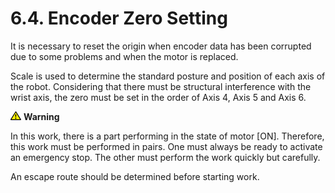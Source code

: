 ﻿# 6.4. Encoder Zero Setting

It is necessary to reset the origin when encoder data has been corrupted due to some problems and when the motor is replaced.

Scale is used to determine the standard posture and position of each axis of the robot. Considering that there must be structural interference with the wrist axis, the zero must be set in the order of Axis 4, Axis 5 and Axis 6.





![](../../_assets/작은주의표시.png) <b>Warning</b>

In this work, there is a part performing in the state of motor [ON]. Therefore, this work must be performed in pairs. One must always be ready to activate an emergency stop. The other must perform the work quickly but carefully.

An escape route should be determined before starting work.
